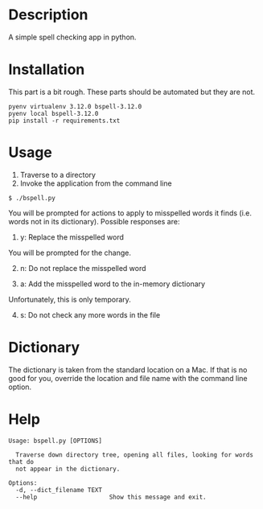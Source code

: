 # Description
A simple spell checking app in python.

# Installation
This part is a bit rough. These parts should be automated but they are not.

```
pyenv virtualenv 3.12.0 bspell-3.12.0
pyenv local bspell-3.12.0
pip install -r requirements.txt
```

# Usage
1. Traverse to a directory
2. Invoke the application from the command line
```
$ ./bspell.py
```

You will be prompted for actions to apply to misspelled words it finds (i.e. words not in its dictionary). Possible responses are:
1. y: Replace the misspelled word

You will be prompted for the change.

2. n: Do not replace the misspelled word

3. a: Add the misspelled word to the in-memory dictionary

Unfortunately, this is only temporary.

4. s: Do not check any more words in the file

# Dictionary
The dictionary is taken from the standard location on a Mac. If that is no good for you, override the location and file name with the command line option.

# Help
```
Usage: bspell.py [OPTIONS]

  Traverse down directory tree, opening all files, looking for words that do
  not appear in the dictionary.

Options:
  -d, --dict_filename TEXT
  --help                    Show this message and exit.
```
